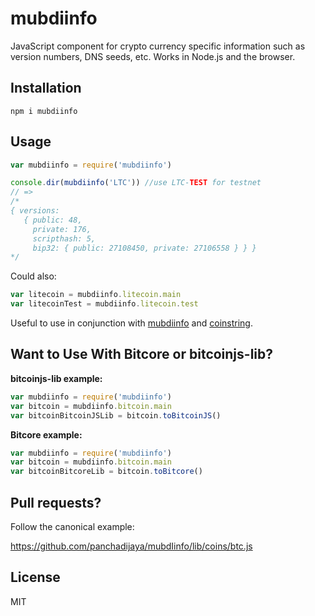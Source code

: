 mubdiinfo
=========

JavaScript component for crypto currency specific information such as version numbers, DNS seeds, etc.
Works in Node.js and the browser.


Installation
------------

    npm i mubdiinfo


Usage
-----

```js
var mubdiinfo = require('mubdiinfo')

console.dir(mubdiinfo('LTC')) //use LTC-TEST for testnet
// =>
/*
{ versions:
   { public: 48,
     private: 176,
     scripthash: 5,
     bip32: { public: 27108450, private: 27106558 } } }
*/
```

Could also:

```js
var litecoin = mubdiinfo.litecoin.main
var litecoinTest = mubdiinfo.litecoin.test
```

Useful to use in conjunction with [mubdiinfo](https://github.com/panchadijaya/coinkey) and [coinstring](https://github.com/panchadijaya/coinstring).


Want to Use With Bitcore or bitcoinjs-lib?
-----------------------------------------

**bitcoinjs-lib example:**

```js
var mubdiinfo = require('mubdiinfo')
var bitcoin = mubdiinfo.bitcoin.main
var bitcoinBitcoinJSLib = bitcoin.toBitcoinJS()
```

**Bitcore example:**

```js
var mubdiinfo = require('mubdiinfo')
var bitcoin = mubdiinfo.bitcoin.main
var bitcoinBitcoreLib = bitcoin.toBitcore()
```


Pull requests?
--------------

Follow the canonical example:

https://github.com/panchadijaya/mubdIinfo/lib/coins/btc.js


License
-------

MIT
